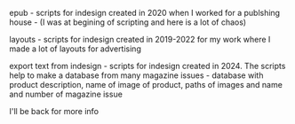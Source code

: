 epub - scripts for indesign created in 2020 when I worked for a publshing house - (I was at begining of scripting and here is a lot of chaos)

layouts - scripts for indesign created in 2019-2022 for my work where I made a lot of layouts for advertising

export text from indesign - scripts for indesign created in 2024. The scripts help to make a database from many magazine issues - database with product description, name of image of product, paths of images and name and number of magazine issue



I'll be back for more info 
